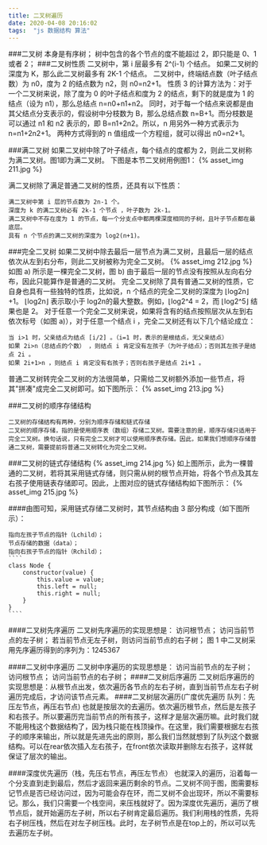 ```yaml
---
title: 二叉树遍历
date: 2020-04-08 20:16:02
tags:  "js 数据结构 算法"
---
```

###二叉树
    本身是有序树；
    树中包含的各个节点的度不能超过 2，即只能是 0、1 或者 2；
###二叉树性质 
    二叉树中，第 i 层最多有 2^(i-1) 个结点。
    如果二叉树的深度为 K，那么此二叉树最多有 2K-1 个结点。
    二叉树中，终端结点数（叶子结点数）为 n0，度为 2 的结点数为 n2，则 n0=n2+1。
性质 3 的计算方法为：对于一个二叉树来说，除了度为 0 的叶子结点和度为 2 的结点，剩下的就是度为 1 的结点（设为 n1），那么总结点 n=n0+n1+n2。
同时，对于每一个结点来说都是由其父结点分支表示的，假设树中分枝数为 B，那么总结点数 n=B+1。而分枝数是可以通过 n1 和 n2 表示的，即 B=n1+2n2。所以，n 用另外一种方式表示为 n=n1+2n2+1。
两种方式得到的 n 值组成一个方程组，就可以得出 n0=n2+1。

###满二叉树
    如果二叉树中除了叶子结点，每个结点的度都为 2，则此二叉树称为满二叉树。图1即为满二叉树。
下图是本节二叉树用例图1：
    {% asset_img 211.jpg %}

满二叉树除了满足普通二叉树的性质，还具有以下性质：

    满二叉树中第 i 层的节点数为 2n-1 个。
    深度为 k 的满二叉树必有 2k-1 个节点 ，叶子数为 2k-1。
    满二叉树中不存在度为 1 的节点，每一个分支点中都两棵深度相同的子树，且叶子节点都在最底层。
    具有 n 个节点的满二叉树的深度为 log2(n+1)。


###完全二叉树
    如果二叉树中除去最后一层节点为满二叉树，且最后一层的结点依次从左到右分布，则此二叉树被称为完全二叉树。
   {% asset_img 212.jpg %}
如图 a) 所示是一棵完全二叉树，图 b) 由于最后一层的节点没有按照从左向右分布，因此只能算作是普通的二叉树。
完全二叉树除了具有普通二叉树的性质，它自身也具有一些独特的性质，比如说，n 个结点的完全二叉树的深度为 ⌊log2n⌋+1。
    ⌊log2​n⌋ 表示取小于 log2n的最大整数。例如，⌊log2^4 = 2，而 ⌊log2^5⌋ 结果也是 2。
对于任意一个完全二叉树来说，如果将含有的结点按照层次从左到右依次标号（如图 a)），对于任意一个结点 i ，完全二叉树还有以下几个结论成立：
   
    当 i>1 时，父亲结点为结点 [i/2] 。（i=1 时，表示的是根结点，无父亲结点）
    如果 2i>n（总结点的个数） ，则结点 i 肯定没有左孩子（为叶子结点）；否则其左孩子是结点 2i 。
    如果 2i+1>n ，则结点 i 肯定没有右孩子；否则右孩子是结点 2i+1 。
普通二叉树转完全二叉树的方法很简单，只需给二叉树额外添加一些节点，将其"拼凑"成完全二叉树即可。如下图所示：
   {% asset_img 213.jpg %}

###二叉树的顺序存储结构

    二叉树的存储结构有两种，分别为顺序存储和链式存储
    二叉树的顺序存储，指的是使用顺序表（数组）存储二叉树。需要注意的是，顺序存储只适用于完全二叉树。换句话说，只有完全二叉树才可以使用顺序表存储。因此，如果我们想顺序存储普通二叉树，需要提前将普通二叉树转化为完全二叉树。
###二叉树的链式存储结构
   {% asset_img 214.jpg %}
   如上图所示，此为一棵普通的二叉树，若将其采用链式存储，则只需从树的根节点开始，将各个节点及其左右孩子使用链表存储即可。因此，上图对应的链式存储结构如下图所示：
   {% asset_img 215.jpg %}
   
####由图可知，采用链式存储二叉树时，其节点结构由 3 部分构成（如下图所示）：
   
    指向左孩子节点的指针（Lchild）；
    节点存储的数据（data）；
    指向右孩子节点的指针（Rchild）；
    ````
    class Node {
        constructor(value) {
            this.value = value;
            this.left = null;
            this.right = null;
        }
    }
    ````
####二叉树先序遍历
    二叉树先序遍历的实现思想是：
    访问根节点；
    访问当前节点的左子树；
    若当前节点无左子树，则访问当前节点的右子树；
    图 1 中二叉树采用先序遍历得到的序列为：1245367
    
####二叉树中序遍历
    二叉树中序遍历的实现思想是：
    访问当前节点的左子树；
    访问根节点；
    访问当前节点的右子树；
####二叉树后序遍历
    二叉树后序遍历的实现思想是：从根节点出发，依次遍历各节点的左右子树，直到当前节点左右子树遍历完成后，才访问该节点元素。
####二叉树层次遍历(广度优先遍历 队列：先压左节点，再压右节点)
    也就是按层次的去遍历。依次遍历根节点，然后是左孩子和右孩子。所以要遍历完当前节点的所有孩子，这样才是层次遍历嘛。此时我们就不能用栈这个数据结构了，因为栈只能在栈顶操作。在这里，我们需要根据左右孩子的顺序来输出，所以就是先进先出的原则，那么我们当然就想到了队列这个数据结构。可以在rear依次插入左右孩子，在front依次读取并删除左右孩子，这样就保证了层次的输出。
    
####深度优先遍历（栈，先压右节点，再压左节点）
    也就深入的遍历，沿着每一个分支直到走到最后，然后才返回来遍历剩余的节点。二叉树不同于图，图需要标记节点是否已经访问过，因为可能会存在环，而二叉树不会出现环，所以不需要标记。那么，我们只需要一个栈空间，来压栈就好了。因为深度优先遍历，遍历了根节点后，就开始遍历左子树，所以右子树肯定最后遍历。我们利用栈的性质，先将右子树压栈，然后在对左子树压栈。此时，左子树节点是在top上的，所以可以先去遍历左子树。


